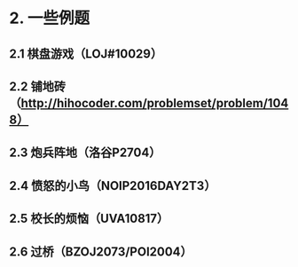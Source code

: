 # 2. 一些例题

## 2.1 棋盘游戏（LOJ#10029）

## 2.2 铺地砖（http://hihocoder.com/problemset/problem/1048）

## 2.3 炮兵阵地（洛谷P2704）

## 2.4 愤怒的小鸟（NOIP2016DAY2T3）

## 2.5 校长的烦恼（UVA10817）

## 2.6 过桥（BZOJ2073/POI2004）
